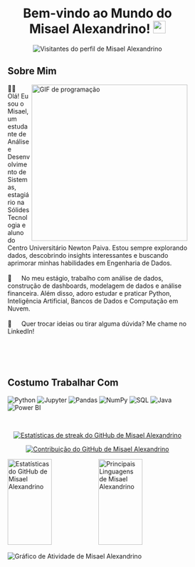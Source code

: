 <!-- Tela de fundo personalizada -->
<div style="background-image: url('https://cdn.pixabay.com/photo/2016/11/19/14/00/code-1839406_960_720.jpg'); background-size: cover; padding: 50px;">

<!-- Seu nome e saudação -->
<h1 align="center">
  Bem-vindo ao Mundo do Misael Alexandrino!
  <img src="https://media.giphy.com/media/hvRJCLFzcasrR4ia7z/giphy.gif" width="28">
</h1>

<!-- Contribuições do GitHub no último ano -->
<p align="center">
  <img src="https://komarev.com/ghpvc/?username=MisaelAGS&label=Visitantes&color=0e75b6&style=flat" alt="Visitantes do perfil de Misael Alexandrino" />
</p>

<!-- Sobre Mim -->
## Sobre Mim

<p>
 <img align="right" width="350" src="https://media.giphy.com/media/12WPxJgDSGXPrO/giphy.gif" alt="GIF de programação" />
  
 👨‍💻 &emsp; Olá! Eu sou o Misael, um estudante de Análise e Desenvolvimento de Sistemas, estagiário na Sólides Tecnologia e aluno do Centro Universitário Newton Paiva. Estou sempre explorando dados, descobrindo insights interessantes e buscando aprimorar minhas habilidades em Engenharia de Dados. <br/><br/>
 🚀 &emsp; No meu estágio, trabalho com análise de dados, construção de dashboards, modelagem de dados e análise financeira. Além disso, adoro estudar e praticar Python, Inteligência Artificial, Bancos de Dados e Computação em Nuvem. <br/><br/>
 📧 &emsp; Quer trocar ideias ou tirar alguma dúvida? Me chame no LinkedIn!
</p>

<br/>
<br/>
<br/>

## Costumo Trabalhar Com

![Python](https://img.shields.io/badge/Python-3776AB?style=for-the-badge&labelColor=black&logo=python&logoColor=3776AB)
![Jupyter](https://img.shields.io/badge/Jupyter-F37626?style=for-the-badge&labelColor=black&logo=jupyter&logoColor=F37626)
![Pandas](https://img.shields.io/badge/Pandas-150458?style=for-the-badge&labelColor=black&logo=pandas&logoColor=150458)
![NumPy](https://img.shields.io/badge/NumPy-013243?style=for-the-badge&labelColor=black&logo=numpy&logoColor=013243)
![SQL](https://img.shields.io/badge/SQL-1A73E8?style=for-the-badge&labelColor=black&logo=sql&logoColor=1A73E8)
![Java](https://img.shields.io/badge/Java-007396?style=for-the-badge&labelColor=black&logo=java&logoColor=007396)
![Power BI](https://img.shields.io/badge/Power%20BI-F2C811?style=for-the-badge&labelColor=black&logo=powerbi&logoColor=F2C811)

<br/>

<p align="center">
  <a href="https://github.com/MisaelAGS">
    <img src="https://github-readme-streak-stats.herokuapp.com/?user=MisaelAGS&theme=radical&border=7F3FBF&background=0D1117" alt="Estatísticas de streak do GitHub de Misael Alexandrino"/>
  </a>
</p>

<p align="center">
  <a href="https://github.com/MisaelAGS">
    <img src="https://github-profile-summary-cards.vercel.app/api/cards/profile-details?username=MisaelAGS&theme=radical" alt="Contribuição do GitHub de Misael Alexandrino"/>
  </a>
</p>

<a> 
    <a href="https://github.com/MisaelAGS"><img alt="Estatísticas do GitHub de Misael Alexandrino" src="https://denvercoder1-github-readme-stats.vercel.app/api?username=MisaelAGS&show_icons=true&count_private=true&theme=react&border_color=7F3FBF&bg_color=0D1117&title_color=F85D7F&icon_color=F8D866" height="192px" width="49.5%"/></a>
  <a href="https://github.com/MisaelAGS"><img alt="Principais Linguagens de Misael Alexandrino" src="https://denvercoder1-github-readme-stats.vercel.app/api/top-langs/?username=MisaelAGS&langs_count=8&layout=compact&theme=react&border_color=7F3FBF&bg_color=0D1117&title_color=F85D7F&icon_color=F8D866" height="192px" width="49.5%"/></a>
  <br/>
</a>

![Gráfico de Atividade de Misael Alexandrino](https://github-readme-activity-graph.vercel.app/graph?username=MisaelAGS&custom_title=Atividade%20do%20GitHub%20de%20Misael%20Alexandrino&bg_color=0D1117&color=7F3FBF&line=7F3FBF&point=7F3FBF&area_color=FFFFFF&title_color=FFFFFF&area=true)
